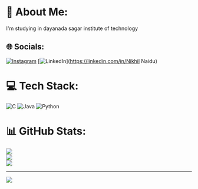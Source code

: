 # 💫 About Me:
I'm studying in dayanada sagar institute of technology


## 🌐 Socials:
[![Instagram](https://img.shields.io/badge/Instagram-%23E4405F.svg?logo=Instagram&logoColor=white)](https://instagram.com/_nikhil_naidu_) [![LinkedIn](https://img.shields.io/badge/LinkedIn-%230077B5.svg?logo=linkedin&logoColor=white)](https://linkedin.com/in/Nikhil Naidu) 

# 💻 Tech Stack:
![C](https://img.shields.io/badge/c-%2300599C.svg?style=for-the-badge&logo=c&logoColor=white) ![Java](https://img.shields.io/badge/java-%23ED8B00.svg?style=for-the-badge&logo=openjdk&logoColor=white) ![Python](https://img.shields.io/badge/python-3670A0?style=for-the-badge&logo=python&logoColor=ffdd54)
# 📊 GitHub Stats:
![](https://github-readme-stats.vercel.app/api?username=nikhilbmnaidu&theme=tokyonight&hide_border=false&include_all_commits=false&count_private=false)<br/>
![](https://github-readme-streak-stats.herokuapp.com/?user=nikhilbmnaidu&theme=tokyonight&hide_border=false)<br/>
![](https://github-readme-stats.vercel.app/api/top-langs/?username=nikhilbmnaidu&theme=tokyonight&hide_border=false&include_all_commits=false&count_private=false&layout=compact)

---
[![](https://visitcount.itsvg.in/api?id=nikhilbmnaidu&icon=0&color=0)](https://visitcount.itsvg.in)

<!-- Proudly created with GPRM ( https://gprm.itsvg.in ) -->

